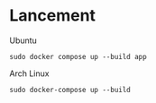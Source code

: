 # Lancement
Ubuntu
```
sudo docker compose up --build app
```
Arch Linux
```
sudo docker-compose up --build
```
